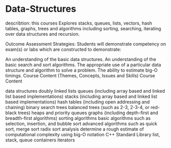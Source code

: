 # Data-Structures
describtion: this courses Explores stacks, queues, lists, vectors, hash tables, graphs, trees and algorithms including sorting, searching, iterating over data structures and recursion. 

Outcome Assessment Strategies:
Students will demonstrate competency on exam(s) or labs which are constructed to demonstrate:

An understanding of the basic data structures.
An understanding of the basic search and sort algorithms.
The appropriate use of a particular data structure and algorithm to solve a problem.
The ability to estimate big-O timings.
Course Content (Themes, Concepts, Issues and Skills)
Course Content

data structures
doubly linked lists
queues (including array based and linked list based implementations)
stacks (including array based and linked list based implementations)
hash tables (including open addressing and chaining)
binary search trees
balanced trees (such as 2-3, 2-3-4, or red-black trees)
heaps and priority queues
graphs (including depth-first and breadth-first algorithms)
sorting algorithms
basic algorithms such as selection, insertion, and bubble sort
advanced algorithms such as quick sort, merge sort
radix sort
analysis
determine a rough estimate of computational complexity using big-O notation
C++ Standard Library
list, stack, queue containers
iterators

